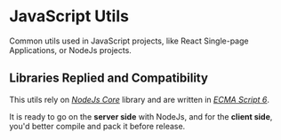 # JavaScript Utils

<!-- > 2018-01-02T17:47:22+0800 -->

<!-- Titles: *JavaScript Utils*. -->

Common utils used in JavaScript projects, like React Single-page Applications, or NodeJs projects.

## Libraries Replied and Compatibility

This utils rely on [*NodeJs Core*](https://nodejs.org/) library and are written in [*ECMA Script 6*](https://github.com/lukehoban/es6features).

It is ready to go on the **server side** with NodeJs, and for the **client side**, you'd better compile and pack it before release.
